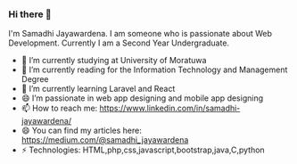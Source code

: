 ### Hi there 👋

I'm Samadhi Jayawardena. I am someone who is passionate about Web Development. Currently I am a Second Year Undergraduate.

- 🔭 I’m currently studying at University of Moratuwa
- 🌱 I’m currently reading for the  Information Technology and Management Degree
- 🌱 I’m currently learning Laravel and React 
- 😄 I’m passionate in web app designing and mobile app designing
- 📫 How to reach me: https://www.linkedin.com/in/samadhi-jayawardena/
- 😄 You can find my articles here: https://medium.com/@samadhi_jayawardena
- ⚡ Technologies: HTML,php,css,javascript,bootstrap,java,C,python

